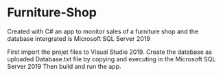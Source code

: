 # Furniture-Shop
Created with C# an app to monitor sales of a furniture shop and the database intergrated is Microsoft SQL Server 2019

First import the projet files to Visual Studio 2019.
Create the database as uploaded Database.txt file by copying and executing in the Microsoft SQL Server 2019
Then build and run the app.
